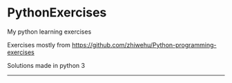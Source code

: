 # PythonExercises
My python learning exercises

Exercises mostly from 
https://github.com/zhiwehu/Python-programming-exercises

Solutions made in python 3

___